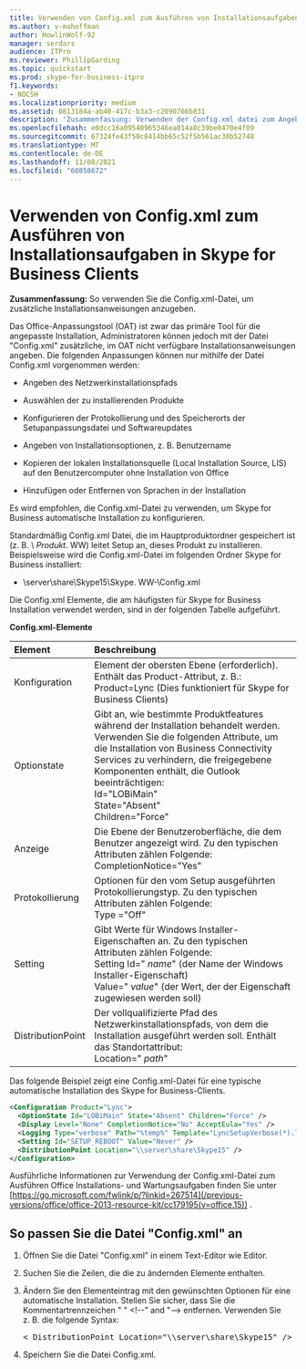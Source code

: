 ```yaml
---
title: Verwenden von Config.xml zum Ausführen von Installationsaufgaben in Skype for Business Clients
ms.author: v-mahoffman
author: HowlinWolf-92
manager: serdars
audience: ITPro
ms.reviewer: PhillipGarding
ms.topic: quickstart
ms.prod: skype-for-business-itpro
f1.keywords:
- NOCSH
ms.localizationpriority: medium
ms.assetid: 0813184a-ab40-417c-b3a3-c2090766b831
description: 'Zusammenfassung: Verwenden der Config.xml datei zum Angeben zusätzlicher Installationsanweisungen.'
ms.openlocfilehash: e0dcc16a09540965346ea014a8c39be0470e4f09
ms.sourcegitcommit: 67324fe43f50c8414bb65c52f5b561ac30b52748
ms.translationtype: MT
ms.contentlocale: de-DE
ms.lasthandoff: 11/08/2021
ms.locfileid: "60858672"
---
```

# <a name="use-configxml-to-perform-installation-tasks-in-skype-for-business-clients"></a>Verwenden von Config.xml zum Ausführen von Installationsaufgaben in Skype for Business Clients

**Zusammenfassung:** So verwenden Sie die Config.xml-Datei, um zusätzliche Installationsanweisungen anzugeben.

Das Office-Anpassungstool (OAT) ist zwar das primäre Tool für die angepasste Installation, Administratoren können jedoch mit der Datei "Config.xml" zusätzliche, im OAT nicht verfügbare Installationsanweisungen angeben. Die folgenden Anpassungen können nur mithilfe der Datei Config.xml vorgenommen werden:

- Angeben des Netzwerkinstallationspfads

- Auswählen der zu installierenden Produkte

- Konfigurieren der Protokollierung und des Speicherorts der Setupanpassungsdatei und Softwareupdates

- Angeben von Installationsoptionen, z. B. Benutzername

- Kopieren der lokalen Installationsquelle (Local Installation Source, LIS) auf den Benutzercomputer ohne Installation von Office

- Hinzufügen oder Entfernen von Sprachen in der Installation

Es wird empfohlen, die Config.xml-Datei zu verwenden, um Skype for Business automatische Installation zu konfigurieren. 

Standardmäßig Config.xml Datei, die im Hauptproduktordner gespeichert ist (z. B. \ _Produkt_. WW) leitet Setup an, dieses Produkt zu installieren. Beispielsweise wird die Config.xml-Datei im folgenden Ordner Skype for Business installiert:

- \\server\share\Skype15\Skype. WW-\Config.xml

Die Config.xml Elemente, die am häufigsten für Skype for Business Installation verwendet werden, sind in der folgenden Tabelle aufgeführt.

**Config.xml-Elemente**


| **Element**              | **Beschreibung**                                                                                                                                                                                                                                                                                         |
|:-------------------------|:--------------------------------------------------------------------------------------------------------------------------------------------------------------------------------------------------------------------------------------------------------------------------------------------------------|
| Konfiguration  <br/>     | Element der obersten Ebene (erforderlich). Enthält das Product-Attribut, z. B.: Product=Lync (Dies funktioniert für Skype for Business Clients)  <br/>                                                                                                                                                          |
| Optionstate  <br/>       | Gibt an, wie bestimmte Produktfeatures während der Installation behandelt werden. Verwenden Sie die folgenden Attribute, um die Installation von Business Connectivity Services zu verhindern, die freigegebene Komponenten enthält, die Outlook beeinträchtigen: <br/>  Id="LOBiMain" <br/>  State="Absent" <br/>  Children="Force" <br/> |
| Anzeige  <br/>           | Die Ebene der Benutzeroberfläche, die dem Benutzer angezeigt wird. Zu den typischen Attributen zählen Folgende: <br/>  CompletionNotice="Yes"                                                                                                                                                                                |
| Protokollierung  <br/>           | Optionen für den vom Setup ausgeführten Protokollierungstyp. Zu den typischen Attributen zählen Folgende: <br/>  Type ="Off"                                                                                                                                                                                       |
| Setting  <br/>           | Gibt Werte für Windows Installer-Eigenschaften an. Zu den typischen Attributen zählen Folgende:<br/>  Setting Id=" *name*" (der Name der Windows Installer-Eigenschaft)  <br/>  Value=" *value*" (der Wert, der der Eigenschaft zugewiesen werden soll)  <br/>                                                             |
| DistributionPoint  <br/> | Der vollqualifizierte Pfad des Netzwerkinstallationspfads, von dem die Installation ausgeführt werden soll. Enthält das Standortattribut:<br/>  Location=" *path*"  <br/>                                                                                                                                     |

Das folgende Beispiel zeigt eine Config.xml-Datei für eine typische automatische Installation des Skype for Business-Clients. 

```xml
<Configuration Product="Lync"> 
  <OptionState Id="LOBiMain" State="Absent" Children="Force" /> 
  <Display Level="None" CompletionNotice="No" AcceptEula="Yes" /> 
  <Logging Type="verbose" Path="%temp%" Template="LyncSetupVerbose(*).log" />
  <Setting Id="SETUP_REBOOT" Value="Never" /> 
  <DistributionPoint Location="\\server\share\Skype15" /> 
</Configuration>
```

Ausführliche Informationen zur Verwendung der Config.xml-Datei zum Ausführen Office Installations- und Wartungsaufgaben finden Sie unter [https://go.microsoft.com/fwlink/p/?linkid=267514](/previous-versions/office/office-2013-resource-kit/cc179195(v=office.15)) .

## <a name="to-customize-the-configxml-file"></a>So passen Sie die Datei "Config.xml" an

1. Öffnen Sie die Datei "Config.xml" in einem Text-Editor wie Editor.

2. Suchen Sie die Zeilen, die die zu ändernden Elemente enthalten.

3. Ändern Sie den Elementeintrag mit den gewünschten Optionen für eine automatische Installation. Stellen Sie sicher, dass Sie die Kommentartrennzeichen " " \<!--" and "--\> entfernen. Verwenden Sie z. B. die folgende Syntax:

   <pre>
   < DistributionPoint Location="\\server\share\Skype15" />
   </pre>

4. Speichern Sie die Datei Config.xml.